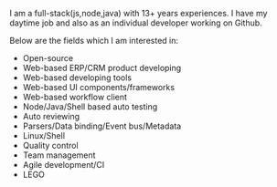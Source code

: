 I am a full-stack(js,node,java) with 13+ years experiences. I have my daytime job and also as an individual developer working on Github.

Below are the fields which I am interested in:

+ Open-source
+ Web-based ERP/CRM product developing
+ Web-based developing tools
+ Web-based UI components/frameworks
+ Web-based workflow client
+ Node/Java/Shell based auto testing
+ Auto reviewing
+ Parsers/Data binding/Event bus/Metadata
+ Linux/Shell
+ Quality control
+ Team management
+ Agile development/CI
+ LEGO
